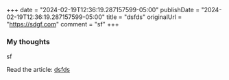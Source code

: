 +++
date = "2024-02-19T12:36:19.287157599-05:00"
publishDate = "2024-02-19T12:36:19.287157599-05:00"
title = "dsfds"
originalUrl = "https://sdgf.com"
comment = "sf"
+++

### My thoughts

sf

Read the article: [dsfds](https://sdgf.com)
